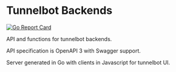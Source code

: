 # Tunnelbot Backends
[![Go Report Card](https://goreportcard.com/badge/github.com/Farmers-and-Robots/tunnelbot-backends)](https://goreportcard.com/report/github.com/Farmers-and-Robots/tunnelbot-backends)

API and functions for tunnelbot backends.

API specification is OpenAPI 3 with Swagger support. 

Server generated in Go with clients in Javascript for tunnelbot UI.